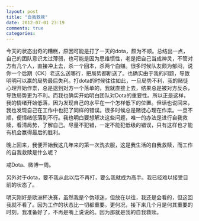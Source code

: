 ```yaml
---
layout: post
title: "自我救赎"
date: 2012-07-01 23:19
comments: true
categories: 
---
```

今天的状态出奇的糟糕，原因可能是打了一天的dota，颇为不顺。总结出一点，自己的团队意识太过薄弱，也可能是因为思维惯性，老是把自己当成神灵，不管对方有几个人，直接冲上去，杀一个回本，杀两个白赚。很多时候队友颇为郁闷，说你一个后期（CK）老这么送哪行，把局势都断送了。也确实由于我的问题，导致明明可以赢的局势最后失利。打dota的时候往往如此，一旦局势不利，我的赌徒心理开始作祟，总是逮到对方一个落单的，我就直接上去，结果总是被对方反杀，导致局势更为不利。而我也确实开始明白团队对Dota的重要性。所以正是这样，我的情绪开始低落，因为发现自己的水平在一个怎样低下的位置。但话也说回来，我也发现自己在工作中也犯了同样的错误。很多时候总是赌徒心理在作祟。一旦不顺，便情绪低落到不行。我也明白要想解决这些问题，唯一的办法是进行自我救赎，看清局势，了解自己。尽量不犯错，一定不能犯低级的错误，只有这样也才能有机会赢得最后的胜利。

晚上回来，我便开始我这几年来的第一次洗衣服，这是我生活的自我救赎，而工作的自我救赎是什么呢？

戒Dota、微博一周。

另外对于dota，要不我从此以后不再打，要么我就成为高手。我已经难以接受目前的状态了。

明天刚好是欧洲杯决赛，虽然我是个伪球迷，但放在以往，我还是会看的，但这回我就不看了。因为工作的状态比一切都重要。更何况，接下来几个月是何其重要的时刻，我准备好了，不再是嘴上说说的。因为那就是我的自我救赎。